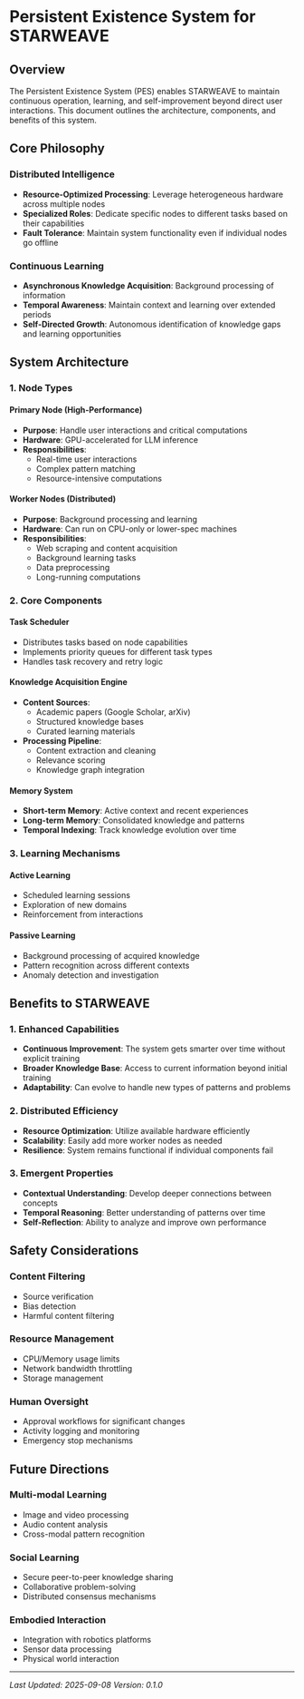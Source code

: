 # Persistent Existence System for STARWEAVE

## Overview
The Persistent Existence System (PES) enables STARWEAVE to maintain continuous operation, learning, and self-improvement beyond direct user interactions. This document outlines the architecture, components, and benefits of this system.

## Core Philosophy

### Distributed Intelligence
- **Resource-Optimized Processing**: Leverage heterogeneous hardware across multiple nodes
- **Specialized Roles**: Dedicate specific nodes to different tasks based on their capabilities
- **Fault Tolerance**: Maintain system functionality even if individual nodes go offline

### Continuous Learning
- **Asynchronous Knowledge Acquisition**: Background processing of information
- **Temporal Awareness**: Maintain context and learning over extended periods
- **Self-Directed Growth**: Autonomous identification of knowledge gaps and learning opportunities

## System Architecture

### 1. Node Types

#### Primary Node (High-Performance)
- **Purpose**: Handle user interactions and critical computations
- **Hardware**: GPU-accelerated for LLM inference
- **Responsibilities**:
  - Real-time user interactions
  - Complex pattern matching
  - Resource-intensive computations

#### Worker Nodes (Distributed)
- **Purpose**: Background processing and learning
- **Hardware**: Can run on CPU-only or lower-spec machines
- **Responsibilities**:
  - Web scraping and content acquisition
  - Background learning tasks
  - Data preprocessing
  - Long-running computations

### 2. Core Components

#### Task Scheduler
- Distributes tasks based on node capabilities
- Implements priority queues for different task types
- Handles task recovery and retry logic

#### Knowledge Acquisition Engine
- **Content Sources**:
  - Academic papers (Google Scholar, arXiv)
  - Structured knowledge bases
  - Curated learning materials
- **Processing Pipeline**:
  - Content extraction and cleaning
  - Relevance scoring
  - Knowledge graph integration

#### Memory System
- **Short-term Memory**: Active context and recent experiences
- **Long-term Memory**: Consolidated knowledge and patterns
- **Temporal Indexing**: Track knowledge evolution over time

### 3. Learning Mechanisms

#### Active Learning
- Scheduled learning sessions
- Exploration of new domains
- Reinforcement from interactions

#### Passive Learning
- Background processing of acquired knowledge
- Pattern recognition across different contexts
- Anomaly detection and investigation

## Benefits to STARWEAVE

### 1. Enhanced Capabilities
- **Continuous Improvement**: The system gets smarter over time without explicit training
- **Broader Knowledge Base**: Access to current information beyond initial training
- **Adaptability**: Can evolve to handle new types of patterns and problems

### 2. Distributed Efficiency
- **Resource Optimization**: Utilize available hardware efficiently
- **Scalability**: Easily add more worker nodes as needed
- **Resilience**: System remains functional if individual components fail

### 3. Emergent Properties
- **Contextual Understanding**: Develop deeper connections between concepts
- **Temporal Reasoning**: Better understanding of patterns over time
- **Self-Reflection**: Ability to analyze and improve own performance

## Safety Considerations

### Content Filtering
- Source verification
- Bias detection
- Harmful content filtering

### Resource Management
- CPU/Memory usage limits
- Network bandwidth throttling
- Storage management

### Human Oversight
- Approval workflows for significant changes
- Activity logging and monitoring
- Emergency stop mechanisms

## Future Directions

### Multi-modal Learning
- Image and video processing
- Audio content analysis
- Cross-modal pattern recognition

### Social Learning
- Secure peer-to-peer knowledge sharing
- Collaborative problem-solving
- Distributed consensus mechanisms

### Embodied Interaction
- Integration with robotics platforms
- Sensor data processing
- Physical world interaction

---
*Last Updated: 2025-09-08*
*Version: 0.1.0*
